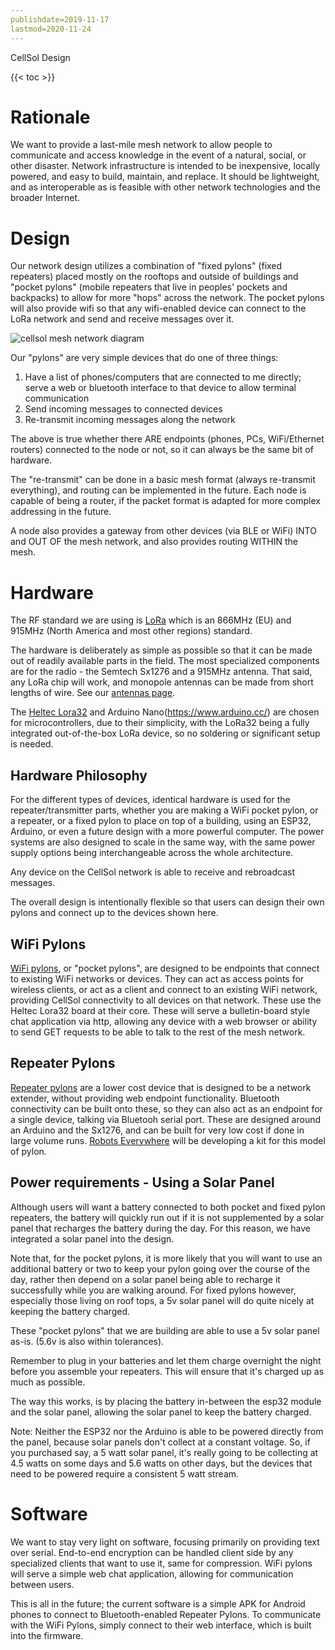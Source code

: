 ```yaml
---
publishdate=2019-11-17
lastmod=2020-11-24
---
```



CellSol Design

{{< toc >}}

# Rationale

We want to provide a last-mile mesh network to allow people to communicate and access knowledge in the event of a natural, social, or other disaster. Network infrastructure is intended to be inexpensive,
locally powered, and easy to build, maintain, and replace. It should be lightweight, and as interoperable as is feasible with other network technologies and the broader Internet.

# Design

Our network design utilizes a combination of "fixed pylons" (fixed repeaters) placed mostly on the rooftops and outside of buildings and "pocket pylons" (mobile repeaters that live in peoples' pockets 
and backpacks) to allow for more "hops" across the network. The pocket pylons will also provide wifi so that any wifi-enabled device can connect to the LoRa network and send and receive messages over it.

![cellsol mesh network diagram](../cellsol_meshdiagram_large.png)

Our "pylons" are very simple devices that do one of three things:
1. Have a list of phones/computers that are connected to me directly; serve a web or bluetooth interface to that device to allow terminal communication
2. Send incoming messages to connected devices
3. Re-transmit incoming messages along the network

The above is true whether there ARE endpoints (phones, PCs, WiFi/Ethernet routers) connected to the node or not, so it can always be the same bit of hardware.

The "re-transmit" can be done in a basic mesh format (always re-transmit everything), and routing can be implemented in the future. Each node is capable of being a router,
if the packet format is adapted for more complex addressing in the future.

A node also provides a gateway from other devices (via BLE or WiFi) INTO and OUT OF the mesh network, and also provides routing WITHIN the mesh.

# Hardware

The RF standard we are using is [LoRa](https://www.semtech.com/lora/what-is-lora) which is an 866MHz (EU) and 915MHz (North America and most other regions) standard.

The hardware is deliberately as simple as possible so that it can be made out of readily available parts in the field. The most specialized components are for the radio - the Semtech Sx1276 and a 915MHz
antenna. That said, any LoRa chip will work, and monopole antennas can be made from short lengths of wire. See our [antennas page](../cellsol-equipment/antennas/).

The [Heltec Lora32](https://heltec.org/project/wifi-lora-32/) and Arduino Nano(https://www.arduino.cc/) are chosen for microcontrollers, due to their simplicity, with the LoRa32 being a fully integrated out-of-the-box LoRa device, so no soldering or significant setup is needed.

## Hardware Philosophy

For the different types of devices, identical hardware is used for the repeater/transmitter parts, whether you are making a WiFi pocket pylon, or a repeater, or a fixed pylon to place on top of a building,
using an ESP32, Arduino, or even a future design with a more powerful computer. The power systems are also designed to scale in the same way, with the same power supply options being interchangeable across the whole architecture.

Any device on the CellSol network is able to receive and rebroadcast messages.

The overall design is intentionally flexible so that users can design their own pylons and connect up to the devices shown here.

## WiFi Pylons 

[WiFi pylons](../cellsol-equipment/esp32), or "pocket pylons", are designed to be endpoints that connect to existing WiFi networks or devices. They can act as access points for wireless clients, or act as a client and connect to an
existing WiFi network, providing CellSol connectivity to all devices on that network. These use the Heltec Lora32 board at their core. These will serve a bulletin-board style chat application via http,
allowing any device with a web browser or ability to send GET requests to be able to talk to the rest of the mesh network.

## Repeater Pylons

[Repeater pylons](../cellsol-equipment/arduino) are a lower cost device that is designed to be a network extender, without providing web endpoint functionality. Bluetooth connectivity can be built onto
these, so they can also act as an endpoint for a single device, talking via Bluetooh serial port. These are designed around an Arduino and the Sx1276, and can be built for very low cost if done in large
volume runs. [Robots Everywhere](https://www.robots-everywhere.com) will be developing a kit for this model of pylon.

## Power requirements - Using a Solar Panel

Although users will want a battery connected to both pocket and fixed pylon repeaters, the battery will quickly run out if it is not supplemented by a solar panel that recharges the battery during the day. For this reason, we have integrated a solar panel into the design.

Note that, for the pocket pylons, it is more likely that you will want to use an additional battery or two to keep your pylon going over the course of the day, rather then depend on a solar panel being able to recharge it successfully while you are walking around. For fixed pylons however, especially those living on roof tops, a 5v solar panel will do quite nicely at keeping the battery charged.

These "pocket pylons" that we are building are able to use a 5v solar panel as-is. (5.6v is also within tolerances).

Remember to plug in your batteries and let them charge overnight the night before you assemble your repeaters. This will ensure that it's charged up as much as possible.

The way this works, is by placing the battery in-between the esp32 module and the solar panel, allowing the solar panel to keep the battery charged.

Note: Neither the ESP32 nor the Arduino is able to be powered directly from the panel, because solar panels don't collect at a constant voltage. So, if you purchased say, a 5 watt solar panel, it's really going to be collecting at 4.5 watts on some days and 5.6 watts on other days, but the devices that need to be powered require a consistent 5 watt stream.

# Software

We want to stay very light on software, focusing primarily on providing text over serial. End-to-end encryption can be handled client side by any specialized clients that want to use it, same for
compression. WiFi pylons will serve a simple web chat application, allowing for communication between users.

This is all in the future; the current software is a simple APK for Android phones to connect to Bluetooth-enabled Repeater Pylons. To communicate with
the WiFi Pylons, simply connect to their web interface, which is built into the firmware.
